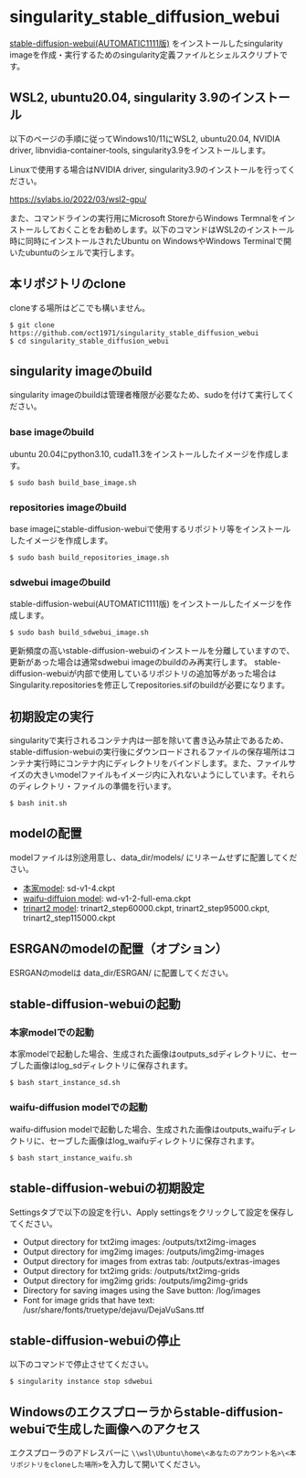 # singularity_stable_diffusion_webui
[stable-diffusion-webui(AUTOMATIC1111版)](https://github.com/AUTOMATIC1111/stable-diffusion-webui) をインストールしたsingularity imageを作成・実行するためのsingularity定義ファイルとシェルスクリプトです。
## WSL2, ubuntu20.04, singularity 3.9のインストール
以下のページの手順に従ってWindows10/11にWSL2, ubuntu20.04, NVIDIA driver, libnvidia-container-tools, singularity3.9をインストールします。

Linuxで使用する場合はNVIDIA driver, singularity3.9のインストールを行ってください。

https://sylabs.io/2022/03/wsl2-gpu/

また、コマンドラインの実行用にMicrosoft StoreからWindows Termnalをインストールしておくことをお勧めします。以下のコマンドはWSL2のインストール時に同時にインストールされたUbuntu on WindowsやWindows Terminalで開いたubuntuのシェルで実行します。
## 本リポジトリのclone
cloneする場所はどこでも構いません。
```
$ git clone https://github.com/oct1971/singularity_stable_diffusion_webui
$ cd singularity_stable_diffusion_webui
```
## singularity imageのbuild
singularity imageのbuildは管理者権限が必要なため、sudoを付けて実行してください。
### base imageのbuild
ubuntu 20.04にpython3.10, cuda11.3をインストールしたイメージを作成します。
```
$ sudo bash build_base_image.sh
```
### repositories imageのbuild
base imageにstable-diffusion-webuiで使用するリポジトリ等をインストールしたイメージを作成します。
```
$ sudo bash build_repositories_image.sh
```
### sdwebui imageのbuild
stable-diffusion-webui(AUTOMATIC1111版) をインストールしたイメージを作成します。
```
$ sudo bash build_sdwebui_image.sh
```
更新頻度の高いstable-diffusion-webuiのインストールを分離していますので、更新があった場合は通常sdwebui imageのbuildのみ再実行します。
stable-diffusion-webuiが内部で使用しているリポジトリの追加等があった場合はSingularity.repositoriesを修正してrepositories.sifのbuildが必要になります。

## 初期設定の実行
singularityで実行されるコンテナ内は一部を除いて書き込み禁止であるため、stable-diffusion-webuiの実行後にダウンロードされるファイルの保存場所はコンテナ実行時にコンテナ内にディレクトリをバインドします。また、ファイルサイズの大きいmodelファイルもイメージ内に入れないようにしています。それらのディレクトリ・ファイルの準備を行います。
```
$ bash init.sh
```
## modelの配置
modelファイルは別途用意し、data_dir/models/ にリネームせずに配置してください。
- [本家model](https://huggingface.co/CompVis/stable-diffusion-v-1-4-original): sd-v1-4.ckpt
- [waifu-diffuion model](https://huggingface.co/hakurei/waifu-diffusion): wd-v1-2-full-ema.ckpt
- [trinart2 model](https://huggingface.co/naclbit/trinart_stable_diffusion_v2): trinart2_step60000.ckpt, trinart2_step95000.ckpt, trinart2_step115000.ckpt
## ESRGANのmodelの配置（オプション）
ESRGANのmodelは data_dir/ESRGAN/ に配置してください。
## stable-diffusion-webuiの起動
### 本家modelでの起動
本家modelで起動した場合、生成された画像はoutputs_sdディレクトリに、セーブした画像はlog_sdディレクトリに保存されます。
```
$ bash start_instance_sd.sh
```
### waifu-diffusion modelでの起動
waifu-diffusion modelで起動した場合、生成された画像はoutputs_waifuディレクトリに、セーブした画像はlog_waifuディレクトリに保存されます。
```
$ bash start_instance_waifu.sh
```
## stable-diffusion-webuiの初期設定
Settingsタブで以下の設定を行い、Apply settingsをクリックして設定を保存してください。
- Output directory for txt2img images: /outputs/txt2img-images
- Output directory for img2img images: /outputs/img2img-images
- Output directory for images from extras tab: /outputs/extras-images
- Output directory for txt2img grids: /outputs/txt2img-grids
- Output directory for img2img grids: /outputs/img2img-grids
- Directory for saving images using the Save button: /log/images
- Font for image grids that have text: /usr/share/fonts/truetype/dejavu/DejaVuSans.ttf
## stable-diffusion-webuiの停止
以下のコマンドで停止させてください。
```
$ singularity instance stop sdwebui
```
## Windowsのエクスプローラからstable-diffusion-webuiで生成した画像へのアクセス
エクスプローラのアドレスバーに `\\wsl\Ubuntu\home\<あなたのアカウント名>\<本リポジトリをcloneした場所>`を入力して開いてください。
